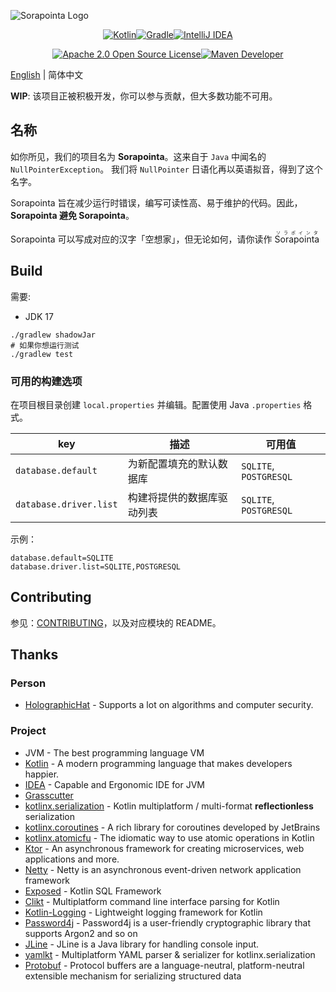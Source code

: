 <!--Logo-->

![Sorapointa Logo](https://socialify.git.ci/Sorapointa/Sorapointa/image?description=1&descriptionEditable=A%20server%20software%20re-implementation%20for%20a%20certain%20anime%20game%2C%20and%20avoid%20sorapointa&font=Bitter&forks=1&issues=1&logo=https%3A%2F%2Fuser-images.githubusercontent.com%2F62297254%2F171603732-a594e3e0-6968-485f-bb50-344ac7b3a57d.png&name=1&owner=1&pattern=Signal&pulls=1&stargazers=1&theme=Light)

<!--Badges-->

<p align="center">
<a href="https://kotlinlang.org"><img 
src="https://img.shields.io/badge/kotlin-%230095D5.svg?style=for-the-badge&logo=kotlin&logoColor=white" 
alt="Kotlin"/></a><a 
href="https://gradle.org/"><img 
src="https://img.shields.io/badge/Gradle-02303A.svg?style=for-the-badge&logo=Gradle&logoColor=white" 
alt="Gradle"/></a><a 
href="https://www.jetbrains.com/idea/"><img 
src="https://img.shields.io/badge/IDEA-000000.svg?style=for-the-badge&logo=intellij-idea&logoColor=white" 
alt="IntelliJ IDEA"/></a>
</p>

<p align="center">
<a 
href="https://www.apache.org/licenses/LICENSE-2.0"><img 
src="https://img.shields.io/badge/License-Apache2.0-lightgreen?style=for-the-badge&logo=opensourceinitiative&logoColor=white" 
alt="Apache 2.0 Open Source License"/></a><a 
href="https://s01.oss.sonatype.org/content/repositories/snapshots/moe/sdl/sorapointa/"><img 
src="https://img.shields.io/nexus/s/moe.sdl.sorapointa/sorapointa-core?logo=apache-maven&label=Maven%20Dev&server=https%3A%2F%2Fs01.oss.sonatype.org&style=for-the-badge" 
alt="Maven Developer"/></a>
</p>

<!--Content-->

[English](README.md) | 简体中文

**WIP**: 该项目正被积极开发，你可以参与贡献，但大多数功能不可用。

## 名称

如你所见，我们的项目名为 **Sorapointa**。这来自于 `Java` 中闻名的 `NullPointerException`。
我们将 `NullPointer` 日语化再以英语拟音，得到了这个名字。

Sorapointa 旨在减少运行时错误，编写可读性高、易于维护的代码。因此，**Sorapointa 避免 Sorapointa**。

Sorapointa 可以写成对应的汉字「空想家」，但无论如何，请你读作 <ruby>Sorapointa<rt>ソラポインタ</rt></ruby>

## Build

需要:

- JDK 17

```shell
./gradlew shadowJar
# 如果你想运行测试
./gradlew test
```

### 可用的构建选项

在项目根目录创建 `local.properties` 并编辑。配置使用 Java `.properties` 格式。

| key                    | 描述                     | 可用值                    |
|------------------------|-------------------------|------------------------|
| `database.default`     | 为新配置填充的默认数据库    | `SQLITE`, `POSTGRESQL` |
| `database.driver.list` | 构建将提供的数据库驱动列表  | `SQLITE`, `POSTGRESQL` |

示例：

```properties
database.default=SQLITE
database.driver.list=SQLITE,POSTGRESQL
```

## Contributing

参见：[CONTRIBUTING](CONTRIBUTING.zh-CN.md)，以及对应模块的 README。

## Thanks

### Person

- [HolographicHat](https://github.com/HolographicHat) - Supports a lot on algorithms and computer security.

### Project

- JVM - The best programming language VM
- [Kotlin](https://github.com/JetBrains/kotlin) - A modern programming language that makes developers happier.
- [IDEA](https://www.jetbrains.com/idea/) - Capable and Ergonomic IDE for JVM
- [Grasscutter](https://github.com/Grasscutters/Grasscutter)
- [kotlinx.serialization](https://github.com/Kotlin/kotlinx.serialization) - Kotlin multiplatform / multi-format
  **reflectionless** serialization
- [kotlinx.coroutines](https://github.com/Kotlin/kotlinx.coroutines) - A rich library for coroutines developed by
  JetBrains
- [kotlinx.atomicfu](https://github.com/Kotlin/kotlinx.atomicfu) - The idiomatic way to use atomic operations in Kotlin
- [Ktor](https://github.com/ktorio/ktor) - An asynchronous framework for creating microservices, web applications and
  more.
- [Netty](https://netty.io/) - Netty is an asynchronous event-driven network application framework
- [Exposed](https://github.com/JetBrains/Exposed) - Kotlin SQL Framework
- [Clikt](https://github.com/ajalt/clikt/tree/master/clikt) - Multiplatform command line interface parsing for Kotlin
- [Kotlin-Logging](https://github.com/MicroUtils/kotlin-logging) - Lightweight logging framework for Kotlin
- [Password4j](https://github.com/Password4j/password4j) - Password4j is a user-friendly cryptographic library that
  supports Argon2 and so on
- [JLine](https://github.com/jline/jline3) - JLine is a Java library for handling console input.
- [yamlkt](https://github.com/him188/yamlkt) - Multiplatform YAML parser & serializer for kotlinx.serialization
- [Protobuf](https://developers.google.com/protocol-buffers) - Protocol buffers are a language-neutral, platform-neutral
  extensible mechanism for serializing structured data

